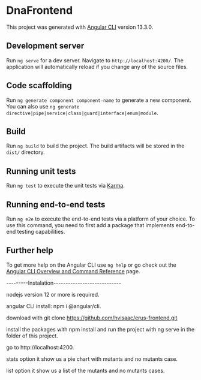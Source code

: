# DnaFrontend

This project was generated with [Angular CLI](https://github.com/angular/angular-cli) version 13.3.0.

## Development server

Run `ng serve` for a dev server. Navigate to `http://localhost:4200/`. The application will automatically reload if you change any of the source files.

## Code scaffolding

Run `ng generate component component-name` to generate a new component. You can also use `ng generate directive|pipe|service|class|guard|interface|enum|module`.

## Build

Run `ng build` to build the project. The build artifacts will be stored in the `dist/` directory.

## Running unit tests

Run `ng test` to execute the unit tests via [Karma](https://karma-runner.github.io).

## Running end-to-end tests

Run `ng e2e` to execute the end-to-end tests via a platform of your choice. To use this command, you need to first add a package that implements end-to-end testing capabilities.

## Further help

To get more help on the Angular CLI use `ng help` or go check out the [Angular CLI Overview and Command Reference](https://angular.io/cli) page.


---------Instalation----------------------------

nodejs version 12 or more is required. 

angular CLI install: npm i @angular/cli.

download with git clone https://github.com/hvisaac/erus-frontend.git 

install the packages with npm install and run the project with ng serve in the folder of this project.

go to http://localhost:4200.

stats option it show us a pie chart with mutants and no mutants case.

list option it show us a list of the mutants and no mutants cases.
